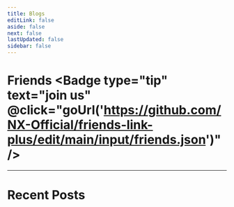 ```yaml
---
title: Blogs
editLink: false
aside: false
next: false 
lastUpdated: false
sidebar: false
---
```


<script setup>
import { ref } from 'vue'
import PostList from '../components/PostList.vue'
import Blogger from '../components/Blogger.vue'
const goUrl = (url) => {
  window.open(url, "_blank")
}
</script>

# Friends <Badge type="tip" text="join us" @click="goUrl('https://github.com/NX-Official/friends-link-plus/edit/main/input/friends.json')" />

<Suspense><Blogger ></Blogger></Suspense>

---

# Recent Posts <Badge type="warning" text="beta" />

<Suspense><PostList ></PostList></Suspense>
